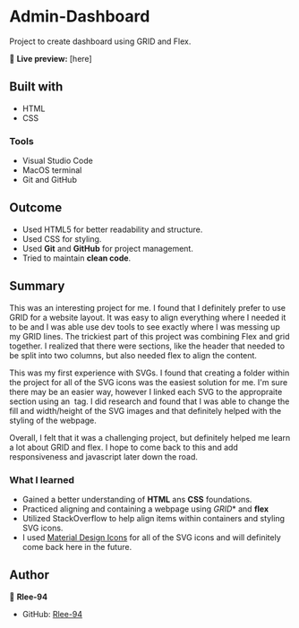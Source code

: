 # Admin-Dashboard

Project to create dashboard using GRID and Flex.

🔗 **Live preview:** [here]

## Built with

- HTML
- CSS

### Tools

- Visual Studio Code
- MacOS terminal
- Git and GitHub

## Outcome

- Used HTML5 for better readability and structure.
- Used CSS for styling.
- Used **Git** and **GitHub** for project management.
- Tried to maintain **clean code**.

## Summary
This was an interesting project for me. I found that I definitely prefer to use GRID for a website layout. It was easy to align everything where I needed it to be and I was able use dev tools
to see exactly where I was messing up my GRID lines. The trickiest part of this project was combining Flex and grid together. I realized that there were sections, like the header that needed to be split into two columns, but also needed flex to align the content.

This was my first experience with SVGs. I found that creating a folder within the project for all of the SVG icons was the easiest solution for me. I'm sure there may be an easier way, however I linked each SVG to the appropraite section using an <img> tag. I did research and found that I was able to change the fill and width/height of the SVG images and that definitely helped with the styling of the webpage.

Overall, I felt that it was a challenging project, but definitely helped me learn a lot about GRID and flex. I hope to come back to this and add responsiveness and javascript later down the road. 

### What I learned

- Gained a better understanding of **HTML** ans **CSS** foundations.
- Practiced aligning and containing a webpage using *GRID** and **flex**
- Utilized StackOverflow to help align items within containers and styling SVG icons. 
- I used [Material Design Icons](https://materialdesignicons.com/) for all of the SVG icons and will definitely come back here in the future. 

## Author

👤 **Rlee-94**

- GitHub: [Rlee-94](https://github.com/Rlee-94)